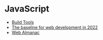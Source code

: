 # JavaScript

- [Build Tools](https://github.com/imteekay/build-tools)
- [The baseline for web development in 2022](https://engineering.linecorp.com/en/blog/the-baseline-for-web-development-in-2022/)
- [Web Almanac](https://almanac.httparchive.org/en/2021/table-of-contents)
